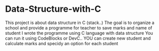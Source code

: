 # Data-Structure-with-C
This project is about data structure in C (stack..)
The goal is to organize a school and provide a programme for teacher to save marks and name of student 
I wrote the programme using C language with data structure
You can run it using CodeBlocks or DevC..
YOU can create new student and calculate marks and specidy an option for each student
